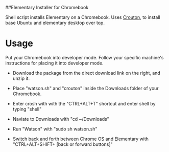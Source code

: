 ##Elementary Installer for Chromebook


Shell script installs  Elementary on a Chromebook. Uses <a href="https://github.com/dnschneid/crouton"> Crouton<a>, to install base Ubuntu and elementary desktop over top.

# Usage

 Put your Chromebook into developer mode. Follow your specific machine's instructions for placing it into developer mode.

   + Download the package from the direct download link on the right, and unzip it.
    
   + Place "watson.sh" and "crouton" inside the Downloads folder of your Chromebook.
    
   + Enter crosh with with the "CTRL+ALT+T" shortcut and enter shell by typing "shell"
    
   + Naviate to Downloads with "cd ~/Downloads"
    
   + Run "Watson" with "sudo sh watson.sh"
    
   + Switch back and forth between Chrome OS and Elementary with "CTRL+ALT+SHIFT+ [back or forward buttons]"
